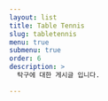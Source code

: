 ```yaml
---
layout: list
title: Table Tennis
slug: tabletennis
menu: true
submenu: true
order: 6
description: >
  탁구에 대한 게시글 입니다.

---
```

